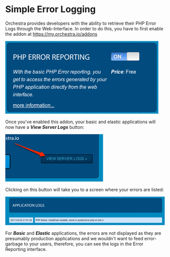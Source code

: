 # Simple Error Logging

Orchestra provides developers with the ability to retrieve their PHP Error Logs through the Web-Interface. In order to do this, you have to first enable the addon at https://my.orchestra.io/addons

![addon-error-reporting.png](/images/o-error-logging-1.png)


Once you've enabled this addon, your basic and elastic applications will now have a ***View Server Logs*** button:

![addon-view-server-logs.png](/images/o-error-logging-2.png)

Clicking on this button will take you to a screen where your errors are listed:

![orchestra-application-logs.png](/images/o-error-logging-3.png)


For ***Basic*** and ***Elastic*** applications, the errors are not displayed as they are presumably production applications and we wouldn't want to feed error-garbage to your users, therefore, you can see the logs in the Error Reporting interface.